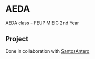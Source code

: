 # AEDA
AEDA class - FEUP MIEIC 2nd Year

## Project
Done in collaboration with [SantosAntero](https://github.com/SantosAntero)
